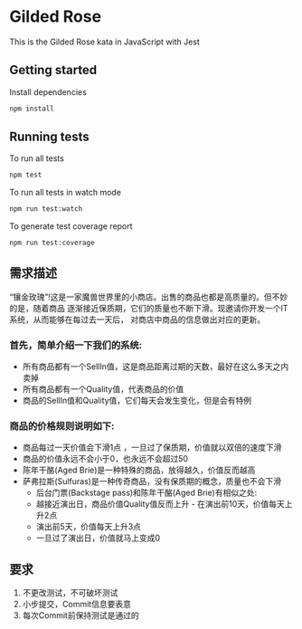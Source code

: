 # Gilded Rose

This is the Gilded Rose kata in JavaScript with Jest

## Getting started

Install dependencies

```sh
npm install
```

## Running tests

To run all tests

```sh
npm test
```

To run all tests in watch mode

```sh
npm run test:watch
```

To generate test coverage report

```sh
npm run test:coverage
```


## 需求描述
“镶金玫瑰”!这是一家魔兽世界里的小商店。出售的商品也都是高质量的。但不妙的是，随着商品 逐渐接近保质期，它们的质量也不断下滑。现邀请你开发一个IT系统，从而能够在每过去一天后， 对商店中商品的信息做出对应的更新。

### 首先，简单介绍一下我们的系统:
- 所有商品都有一个SellIn值，这是商品距离过期的天数，最好在这么多天之内卖掉
- 所有商品都有一个Quality值，代表商品的价值
- 商品的SellIn值和Quality值，它们每天会发生变化，但是会有特例

### 商品的价格规则说明如下:
- 商品每过一天价值会下滑1点 ，一旦过了保质期，价值就以双倍的速度下滑
- 商品的价值永远不会小于0，也永远不会超过50
- 陈年干酪(Aged Brie)是一种特殊的商品，放得越久，价值反而越高
- 萨弗拉斯(Sulfuras)是一种传奇商品，没有保质期的概念，质量也不会下滑
    - 后台门票(Backstage pass)和陈年干酪(Aged Brie)有相似之处:
    - 越接近演出日，商品价值Quality值反而上升 - 在演出前10天，价值每天上升2点
    - 演出前5天，价值每天上升3点
    - 一旦过了演出日，价值就马上变成0

## 要求
1. 不更改测试，不可破坏测试
2. 小步提交，Commit信息要表意
3. 每次Commit前保持测试是通过的